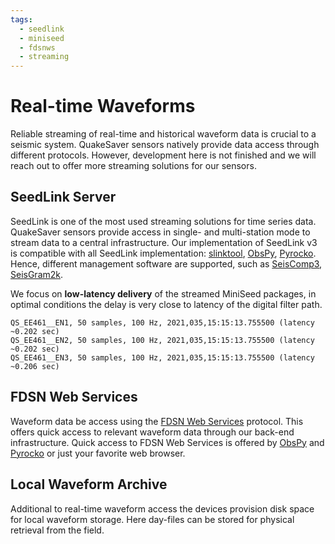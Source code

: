 ```yaml
---
tags:
  - seedlink
  - miniseed
  - fdsnws
  - streaming
---
```

# Real-time Waveforms
Reliable streaming of real-time and historical waveform data is crucial to a seismic system. QuakeSaver sensors natively provide data access
through different protocols. However, development here is not finished and we will reach out to offer more streaming solutions for our sensors. 

## SeedLink Server
SeedLink is one of the most used streaming solutions for time series data. QuakeSaver sensors provide access in single- and multi-station mode
to stream data to a central infrastructure. Our implementation of SeedLink v3 is compatible with all SeedLink implementation: [slinktool](https://ds.iris.edu/ds/nodes/dmc/software/downloads/slinktool/), [ObsPy](https://docs.obspy.org/), [Pyrocko](https://pyrocko.org). Hence, different management software are supported, such as [SeisComp3](https://www.gempa.de/), [SeisGram2k](http://alomax.free.fr/seisgram/SeisGram2K.html).

We focus on **low-latency delivery** of the streamed MiniSeed packages, in optimal conditions the delay is very close to latency of the digital filter path.

```
QS_EE461__EN1, 50 samples, 100 Hz, 2021,035,15:15:13.755500 (latency ~0.202 sec)
QS_EE461__EN2, 50 samples, 100 Hz, 2021,035,15:15:13.755500 (latency ~0.202 sec)
QS_EE461__EN3, 50 samples, 100 Hz, 2021,035,15:15:13.755500 (latency ~0.206 sec)
```

## FDSN Web Services
Waveform data be access using the [FDSN Web Services](https://www.fdsn.org/webservices/) protocol. This offers quick access to relevant waveform data through our back-end infrastructure. Quick access to FDSN Web Services is offered by [ObsPy](https://docs.obspy.org/) and [Pyrocko](https://pyrocko.org) or just your favorite web browser.

## Local Waveform Archive

Additional to real-time waveform access the devices provision disk space for local waveform storage. Here day-files can be stored for physical retrieval from the field.
